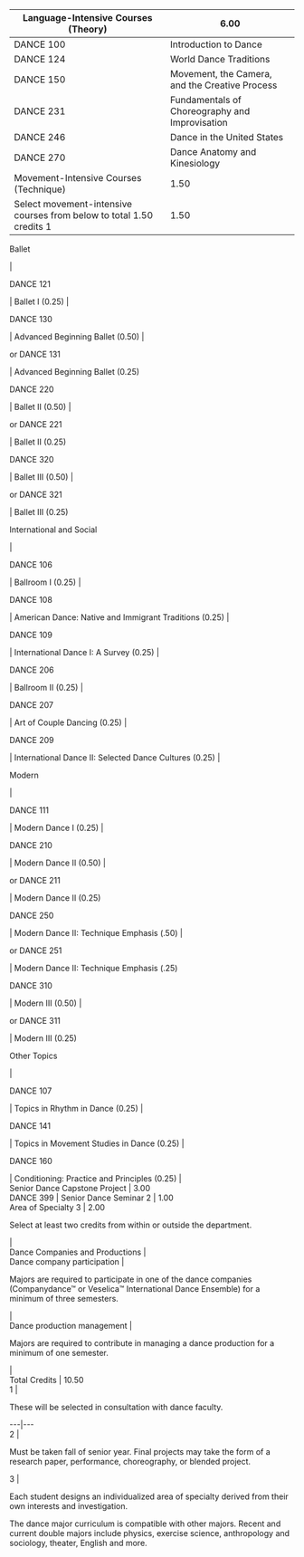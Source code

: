 Language-Intensive Courses (Theory)  |  6.00  
---|---  
DANCE 100  |  Introduction to Dance  |  1.00  
DANCE 124  |  World Dance Traditions  |  1.00  
DANCE 150  |  Movement, the Camera, and the Creative Process  |  1.00  
DANCE 231  |  Fundamentals of Choreography and Improvisation  |  1.00  
DANCE 246  |  Dance in the United States  |  1.00  
DANCE 270  |  Dance Anatomy and Kinesiology  |  1.00  
Movement-Intensive Courses (Technique)  |  1.50  
Select movement-intensive courses from below to total 1.50 credits  1  |  1.50  
  
Ballet

|  
  
DANCE 121

|  Ballet I (0.25)  |  
  
DANCE 130

|  Advanced Beginning Ballet (0.50)  |  
  
or DANCE 131

|  Advanced Beginning Ballet (0.25)  
  
DANCE 220

|  Ballet II (0.50)  |  
  
or DANCE 221

|  Ballet II (0.25)  
  
DANCE 320

|  Ballet III (0.50)  |  
  
or DANCE 321

|  Ballet III (0.25)  
  
International and Social

|  
  
DANCE 106

|  Ballroom I (0.25)  |  
  
DANCE 108

|  American Dance: Native and Immigrant Traditions (0.25)  |  
  
DANCE 109

|  International Dance I: A Survey (0.25)  |  
  
DANCE 206

|  Ballroom II (0.25)  |  
  
DANCE 207

|  Art of Couple Dancing (0.25)  |  
  
DANCE 209

|  International Dance II: Selected Dance Cultures (0.25)  |  
  
Modern

|  
  
DANCE 111

|  Modern Dance I (0.25)  |  
  
DANCE 210

|  Modern Dance II (0.50)  |  
  
or DANCE 211

|  Modern Dance II (0.25)  
  
DANCE 250

|  Modern Dance II: Technique Emphasis (.50)  |  
  
or DANCE 251

|  Modern Dance II: Technique Emphasis (.25)  
  
DANCE 310

|  Modern III (0.50)  |  
  
or DANCE 311

|  Modern III (0.25)  
  
Other Topics

|  
  
DANCE 107

|  Topics in Rhythm in Dance (0.25)  |  
  
DANCE 141

|  Topics in Movement Studies in Dance (0.25)  |  
  
DANCE 160

|  Conditioning: Practice and Principles (0.25)  |  
Senior Dance Capstone Project  |  3.00  
DANCE 399  |  Senior Dance Seminar  2  |  1.00  
Area of Specialty  3  |  2.00  
  
Select at least two credits from within or outside the department.

|  
Dance Companies and Productions  |  
Dance company participation  |  
  
Majors are required to participate in one of the dance companies
(Companydance™ or Veselica™ International Dance Ensemble) for a minimum of
three semesters.

|  
Dance production management  |  
  
Majors are required to contribute in managing a dance production for a minimum
of one semester.

|  
Total Credits  |  10.50  
1  |

These will be selected in consultation with dance faculty.  
  
---|---  
2  |

Must be taken fall of senior year. Final projects may take the form of a
research paper, performance, choreography, or blended project.  
  
3  |

Each student designs an individualized area of specialty derived from their
own interests and investigation.  
  
The dance major curriculum is compatible with other majors. Recent and current
double majors include physics, exercise science, anthropology and sociology,
theater, English and more.

